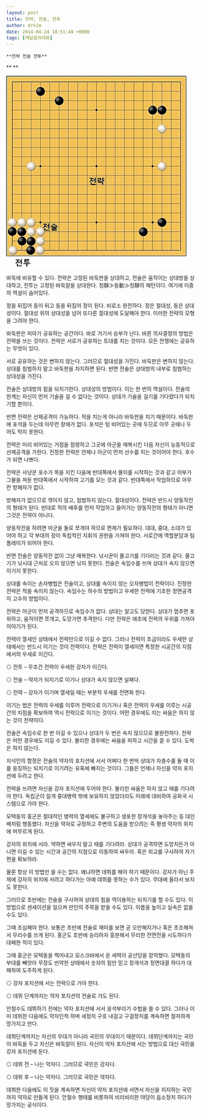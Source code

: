 ```yaml
---
layout: post
title: 전략, 전술, 전투
author: drkim
date: 2014-04-24 18:51:49 +0900
tags: [깨달음의대화]
---
```

 
    **전략 전술 전투**

** 
**


![](/files/attach/images/198/711/467/1.jpg)   


  


바둑에 비유할 수 있다. 전략은 고정된 바둑판을 상대하고, 전술은 움직이는 상대방을 상대하고, 전투는 고정된 바둑알을 상대한다. 정靜≫동動≫정靜의 패턴이다. 여기에 이중의 역설이 숨어있다. 

  


정을 뒤집어 동이 뒤고 동을 뒤집어 정이 된다. 비로소 완전하다. 정은 절대성, 동은 상대성이다. 절대성 위의 상대성을 넘어 또다른 절대성에 도달해야 한다. 이러한 전략의 모형을 그려야 한다. 

  


바둑판은 피아가 공유하는 공간이다. 바로 거기서 승부가 난다. 바른 의사결정의 방법은 전략을 쓰는 것이다. 전략은 서로가 공유하는 토대를 치는 것이다. 모든 전쟁에는 공유하는 무엇이 있다.

  


서로 공유하는 것은 변하지 않는다. 그러므로 절대성을 가진다. 바둑판은 변하지 않는다. 상대를 침범하지 말고 바둑판을 차지하면 된다. 반면 전술은 상대방의 내부로 침범하는 상대성을 가진다. 

  


전술은 상대방의 힘을 되치기한다. 상대성의 방법이다. 이는 한 번의 역설이다. 전술의 한계는 자신이 먼저 기술을 걸 수 없다는 것이다. 상대가 기술을 걸기를 기다렸다가 되치기할 뿐이다. 

  


반면 전략은 선제공격이 가능하다. 적을 치는게 아니라 바둑판을 치기 때문이다. 바둑판에 포석을 두는데 아무런 장애가 없다. 포석은 텅 비어있는 곳에 두므로 아무 곳에나 두어도 막지 못한다. 

  


전략은 미리 비어있는 거점을 점령하고 그곳에 아군을 매복시킨 다음 자신이 능동적으로 선제공격을 가한다. 진정한 전략은 언제나 아군이 먼저 선수를 치는 것이어야 한다. 후수가 되면 나쁘다. 

  


전략은 사냥꾼 포수가 목을 지킨 다음에 반대쪽에서 몰이를 시작하는 것과 같고 어부가 그물을 쳐둔 반대쪽에서 시작하여 고기를 모는 것과 같다. 반대쪽에서 작업하므로 아무런 방해자가 없다.

  


방해자가 없으므로 엮이지 않고, 침범하지 않는다. 절대성이다. 전략은 반드시 양동작전의 형태가 된다. 반대로 적의 배후를 먼저 작업하고 들어가는 양동작전의 형태가 아니면 그것은 전략이 아니다. 

  


양동작전을 하려면 아군을 둘로 쪼개야 하므로 편제가 필요하다. 대대, 중대, 소대가 있어야 하고 각 부대의 장이 독립적인 지휘의 권한을 가져야 한다. 서로간에 역할분담과 팀플레이가 되어야 한다. 

  


반면 전술은 양동작전 없이 그냥 매복한다. 낚시꾼이 물고기를 기다리는 것과 같다. 물고기가 낚시대 근처로 오지 않으면 낚지 못한다. 전술은 속임수를 쓰며 상대가 속지 않으면 이기지 못한다. 

  


상대를 속이는 손자병법은 전술이고, 상대를 속이지 않는 오자병법이 전략이다. 진정한 전략은 적을 속이지 않는다. 속임수는 하수의 방법이고 우세한 전력에 기초한 정면공격이 고수의 방법이다. 

  


전략은 아군이 먼저 공격하므로 속임수가 없다. 상대는 알고도 당한다. 상대가 멈추면 포위하고, 움직이면 쪼개고, 도망가면 추격한다. 다만 전략은 애초에 전력의 우위를 가져야 이야기가 된다. 

  


전력이 열세인 상태에서 전략만으로 이길 수 없다. 그러나 전력이 조금이라도 우세한 상태에서는 반드시 이기는 것이 전략이다. 전략은 전력이 열세이면 특정한 시공간의 지점에서의 우세로 이긴다.

  


◎ 전투 – 무조건 전력이 우세한 강자가 이긴다.   
      
◎ 전술 – 약자가 되치기로 이기나 상대가 속지 않으면 실패다.   
      
◎ 전략 – 강자가 이기며 열세일 때는 부분적 우세를 전면화 한다. 

  


이기는 법은 전력의 우세를 이루어 전략으로 이기거나 혹은 전력이 우세를 이루는 시공간의 지점을 확보하여 역시 전략으로 이기는 것이다. 어떤 경우에도 지는 싸움은 하지 않는 것이 전략이다.

  


전술은 속임수로 한 번 이길 수 있으나 상대가 두 번은 속지 않으므로 불완전하다. 전략은 어떤 경우에도 이길 수 있다. 불리한 경우에는 싸움을 피하고 시간을 끌 수 있다. 도박은 하지 않는다. 

  


지식인의 함정은 전술의 약자의 포지션에 서서 어쩌다 한 번씩 상대가 자충수를 둘 때 이를 응징하는 되치기로 이기려는 유혹에 빠지는 것이다. 그들은 언제나 자신을 약자 포지션에 두려고 한다. 

  


전략을 쓰려면 자신을 강자 포지션에 두어야 한다. 불리한 싸움은 하지 않고 때를 기다려야 한다. 독립군이 일개 중대병력 밖에 보유하지 않았더라도 미래에 대비하여 공화국 시스템으로 가야 한다. 

  


모택동의 홍군은 절대적인 병력의 열세에도 불구하고 생포한 장개석을 놓아주는 등 대인배처럼 행동했다. 자신을 약자로 규정하고 주변의 도움을 받으려는 즉 평생 약자의 위치에 머무르게 된다. 

  


강자의 위치에 서라. 약하면 싸우지 말고 때를 기다려라. 상대가 공격하면 도망치든가 아니면 이길 수 있는 시간과 공간의 지점으로 이동하여 싸우라. 혹은 외교를 구사하여 자기편을 확보하라. 

  


물론 항상 이 방법만 쓸 수는 없다. 왜냐하면 데뷔를 해야 하기 때문이다. 강자가 아닌 주제에 강자의 위치에 서려고 하다가는 아예 데뷔를 못하는 수가 있다. 무대에 올라서 보지도 못한다. 

  


그러므로 초반에는 전술을 구사하여 상대의 힘을 역이용하는 되치기를 할 수도 있다. 이 방법으로 센세이션을 일으켜 만인의 주목을 받을 수도 있다. 이름을 높이고 실속은 없을 수도 있다. 

  


그때 조심해야 한다. 보통은 초반에 전술로 재미를 보면 곧 오만해지거나 혹은 초조해져서 무리수를 쓰게 된다. 홍군도 초반에 승리하자 흥분해서 무리한 전면전을 시도하다가 대패한 적이 있다. 

  


그때 홍군은 모택동을 찍어내고 모스크바에서 온 세력이 공산당을 장악했다. 모택동의 부대를 빼앗아 무장도 빈약한 상태에서 숫자의 힘만 믿고 장개석과 정면대결 하다가 대패하여 도주하게 된다. 

  


◎ 강자 포지션에 서는 전략으로 가야 한다.   
      
◎ 데뷔 단계까지는 약자 포지션의 전술로 가도 된다. 

  


안철수도 데뷔하기 전에는 약자 포지션에 서서 응석부리기 수법을 쓸 수 있다. 그러나 이미 데뷔한 다음에도 약자인척 하며 새정치 구호 내걸고 구걸정치를 계속하면 철저하게 망가지고 만다. 

  


데뷔단계까지는 자신의 무대가 아니라 국민의 무대이기 때문이다. 데뷔단계까지는 국민이 바둑을 두고 자신은 바둑알이 된다. 자신이 약자 포지션에 서는 방법으로 대신 국민을 강자 포지션에 둔다.

  


◎ 데뷔 전 – 나는 약자다. 그러므로 국민은 강자다.   
      
◎ 데뷔 후 – 나는 약자다. 그러므로 국민은 약자다. 

  


데뷔한 다음에도 이 짓을 계속하면 자신이 약자 포지션에 서면서 자신을 지지하는 국민까지 약자로 만들게 된다. 안철수 행태를 비롯하여 비리비리한 야당이 읍소정치 하다가 망가지는 공식이다.
